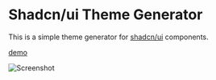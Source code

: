 # Shadcn/ui Theme Generator

This is a simple theme generator for [shadcn/ui](https://ui.shadcn.com/) components.

[demo](https://shadcn-ui-theme.vercel.app/)

![Screenshot](https://github.com/user-attachments/assets/958cce85-1e3f-4cc5-84d2-dacccb7ace8a)
